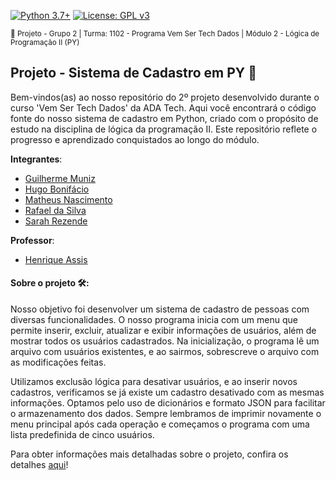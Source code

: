 [![Python 3.7+](https://img.shields.io/badge/python-3.7+-blue.svg)](https://www.python.org/downloads/release/python-360/) [![License: GPL v3](https://img.shields.io/badge/License-GPLv3-blue.svg)](https://www.gnu.org/licenses/gpl-3.0) 

<sub> 📂 Projeto - Grupo 2 | Turma: 1102 - Programa Vem Ser Tech Dados | Módulo 2 - Lógica de Programação II (PY) </sub> 

## Projeto - Sistema de Cadastro em PY 🐍

Bem-vindos(as) ao nosso repositório do 2º projeto desenvolvido durante o curso 'Vem Ser Tech Dados' da ADA Tech. Aqui você encontrará o código fonte do nosso sistema de cadastro em Python, criado com o propósito de estudo na disciplina de lógica da programação II. Este repositório reflete o progresso e aprendizado conquistados ao longo do módulo. 

**Integrantes**:
- [Guilherme Muniz](https://www.linkedin.com/in/guilherme-vieira-data-scientist)
- [Hugo Bonifácio](https://www.linkedin.com/in/hugo-bonif%C3%A1cio-da-rocha-48948138/)
- [Matheus Nascimento](https://www.linkedin.com/in/matheusreisn/)
- [Rafael da Silva](https://www.linkedin.com/in/orafaelvinicius/)
- [Sarah Rezende](https://www.linkedin.com/in/sarahfrezende/)


**Professor**: 
- [Henrique Assis](https://www.linkedin.com/in/henrique-assis-cordeiro-964748118/)

#### Sobre o projeto 🛠️: 

Nosso objetivo foi desenvolver um sistema de cadastro de pessoas com diversas funcionalidades. O nosso programa inicia com um menu que permite inserir, excluir, atualizar e exibir informações de usuários, além de mostrar todos os usuários cadastrados. Na inicialização, o programa lê um arquivo com usuários existentes, e ao sairmos, sobrescreve o arquivo com as modificações feitas. 

Utilizamos exclusão lógica para desativar usuários, e ao inserir novos cadastros, verificamos se já existe um cadastro desativado com as mesmas informações. Optamos pelo uso de dicionários e formato JSON para facilitar o armazenamento dos dados. Sempre lembramos de imprimir novamente o menu principal após cada operação e começamos o programa com uma lista predefinida de cinco usuários.

Para obter informações mais detalhadas sobre o projeto, confira os detalhes [aqui]()!


